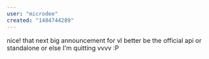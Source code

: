 ```yaml
---
user: "microdee"
created: "1484744289"
---
```


nice! that next big announcement for vl better be the official api or standalone or else I'm quitting vvvv :P
